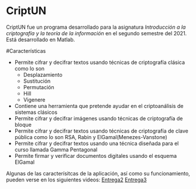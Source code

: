 # CriptUN

CriptUN fue un programa desarrollado para la asignatura *Introducción a la criptografía y la teoría de la información* en el segundo semestre del 2021. Está desarrollado en Matlab.

#Características
* Permite cifrar y decifrar textos usando técnicas de criptografía clásica como lo son
  * Desplazamiento
  * Sustitución
  * Permutación
  * Hill
  * Vigenere
* Contiene una herramienta que pretende ayudar en el criptoanálisis de sistemas clásicos
* Permite cifrar y decifrar imágenes usando técnicas de criptografía de bloque
* Permite cifrar y decifrar textos usando técnicas de criptografía de clave pública como lo son RSA, Rabin y ElGamal(Menezes-Vanstone)
* Permite cifrar y decifrar textos usando una técnica diseñada para el curso llamada Gamma Pentagonal
* Permite firmar y verificar documentos digitales usando el esquema ElGamal

Algunas de las caracterísitcas de la aplicación, así como su funcionamiento, pueden verse en los siguientes videos:
[Entrega2](https://www.youtube.com/watch?v=9V9pTrlJZ7g)
[Entrega3](https://www.youtube.com/watch?v=-7308Jj1n7c)
